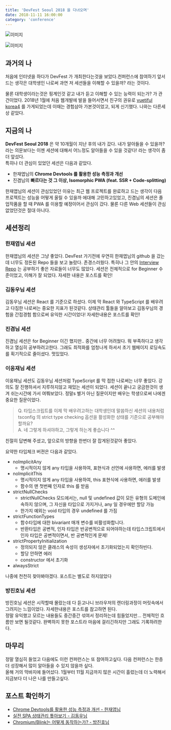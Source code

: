 ```yaml
---
title: 'DevFest Seoul 2018 을 다녀오며'
date: 2018-11-11 16:00:00
category: 'conference'
---
```


![이미지](https://t1.daumcdn.net/cfile/tistory/99B5C24D5BE7E4DD3B)

![이미지](https://t1.daumcdn.net/cfile/tistory/99DD474D5BE7E4DF31)

## 과거의 나

처음에 인터넷을 하다가 DevFest 가 개최한다는것을 보았다.컨퍼런스에 참여하기 앞서 드는 생각은 대학생인 나로써 과연 저 세션들을 이해할 수 있을까? 라는 것이다.  

물론 대학생이라는것은 핑계인것 같고 내가 듣고 이해할 수 있는 능력이 되는가? 가 관건이었다. 2018년 1월에 처음 웹개발에 발을 들어서면서 친구의 권유로 [vuetiful korea4](https://heecheolman.github.io/#/what/posts/1) 를 가게되었는데 이때는 경험삼아 가본것이었고, 되게 신기했다. 나와는 다른세상 같았다.

## 지금의 나
**DevFest Seoul 2018** 은 약 10개월이 지난 후의 내가 갔다. 내가 알아들을 수 있을까? 라는 의문보다는 이젠 세션에 대해서 어느정도 알아들을 수 있을 것같다! 라는 생각이 좀 더 앞섰다.  
특히나 더 관심이 있었던 세션은 다음과 같았다.

* 한재엽님의 **Chrome Devtools 를 활용한 성능 측정과 개선**
* 진겸님의 **빠르다는 것 그 이상, Isomorphic PWA (feat. SSR + Code-splitting)**  

한재엽님의 세션이 관심있었던 이유는 최근 웹 프로젝트를 완료하고 드는 생각이 다음 프로젝트는 성능을 어떻게 올릴 수 있을까 에대해 고민하고있었고, 진겸님의 세션은 졸업작품을 할 때 PWA 를 이용할 예정이어서 관심이 갔다. 물론 다른 Web 세션들이 관심없었던것은 절대 아니다.


## 세션정리

### 한재엽님 세션

한재엽님의 세션은 그냥 좋았다. DevFest 가기전에 우연히 한재엽님의 github 을 갔는데 너무도 정돈된 Repo 들을 보고 놀랐다. 존경스러웠다. 특히나 그 안의 [Interview Repo](https://github.com/JaeYeopHan/Interview_Question_for_Beginner) 는 공부하기 좋은 자료들이 너무도 많았다. 세션은 전체적으로 for Beginner 수준이었고, 이해가 잘 되었다. 자세한 내용은 포스트를 확인!

### 김동우님 세션

김동우님 세션은 React 를 기준으로 하셨다. 이제 막 React 와 TypeScript 를 배우려고 다짐한 나로써는 중요한 지표가 된것같다. 상태관리 툴들을 알아보고 김동우님의 경험을 간접경험 함으로써 유익한 시간이었다! 자세한내용은 포스트를 확인!

### 진겸님 세션

진겸님 세션은 for Beginner 이긴 했지만.. 중간에 너무 어려웠다. 뭐 부족하다고 생각하고 열심히 공부하려고한다. 그래도 최적화를 엄청나게 하셔서 초기 웹페이지 로딩속도를 획기적으로 줄이셨다. 멋있었다.

### 이웅재님 세션

이웅재님 세션도 김동우님 세션처럼 TypeScript 를 막 접한 나로써는 너무 좋았다. 강의도 잘 진행하셔서 지루하지않고 재밌는 세션이 되었다. 세션이 끝나고 궁금한것이 생겨 쉬는시간에 가서 여쭤보았다. 정말s 별거 아닌 질문이지만 배우는 학생으로써 나에겐 중요한 질문이었다.

> Q. 타입스크립트를 이제 막 배우려고하는 대학생인데 말씀하신 세션의 내용처럼 tsconfig 의 strict type checking 옵션을 활성화한 상태를 기준으로 공부해야할까요?  
A. 네 그렇게 하셔야하고, 그렇게 하는게 좋습니다 ^^

친절히 답변해 주셨고, 앞으로의 방향을 한번더 잘 잡게된것같아 좋았다.

요약한 타입체크 버젼은 다음과 같았다.
- noImplicitAny
  - 명시적이지 않게 any 타입을 사용하여, 표현식과 선언에 사용하면, 에러를 발생
- noImplicitThis
  - 명시적이지 않게 any 타입을 사용하여, this 표현식에 사용하면, 에러를 발생
  - 함수의 맨 첫번째 인자로 this 를 받음
- strictNullChecks
  - strictNullChecks 모드에서는, null 및 undefined 값이 모든 유형의 도메인에 속하지 않으며, 그 자신을 타입으로 가지거나, any 일 경우에만 할당 가능
  - 한가지 예외는 void 타입의 경우 undefined 를 가짐
- strictFunctionTypes
  - 함수타입에 대한 bivariant 매개 변수를 비활성화합니다.
  - 반환타입은 공변적, 인자 타입은 반공변적으로 되어야하는데 타입스크립트에서 인자 타입은 공변적이면서, 반 공변적인게 문제!
- strictPropertyInitialization
  - 정의되지 않은 클래스의 속성이 생성자에서 초기화되었는지 확인하빈다.
  - 할당 안하면 에러
  - constructor 에서 초기화
- alwaysStrict

나중에 천천히 찾아봐야겠다. 포스트는 별도로 하지않았다

### 방진호님 세션
방진호님 세션은 시작할때 몰랐는데 다 듣고나니 브라우저의 렌더링과정이 머릿속에서 그려지는 느낌이었다. 자세한내용은 포스트를 참고하면 된다.   
정말 유익했고 모르는 내용들도 중간중간 섞여서 정리하는데 힘들었지만... 전체적인 흐름만 보면 될것같다. 완벽하지 못한 포스트라 마음에 걸리긴하지만 그래도 기록하려한다.



## 마무리
정말 열심히 들었고 다음에도 이런 컨퍼런스는 또 참여하고싶다. 다음 컨퍼런스는 한층 더 성장해서 많이 알아들을 수 있지 않을까 싶다.  
올해 거의 막바지에 들어섰다. 1월부터 11월 지금까지 많은 시간이 흘렀는데 더 노력해서 지금보다 더 나은 나를 만들고싶다.


## 포스트 확인하기
* [Chrome Devtools를 활용한 성능 측정과 개선 - 한재엽님](https://heecheolman.heecheolman.now.sh/conference/DevFest01)
* [실전 SPA 상태관리 톺아보기 - 김동우님](https://heecheolman.heecheolman.now.sh/conference/DevFest02)
* [Chromium/Blink는 어떻게 동작하는가? - 방진호님](https://heecheolman.heecheolman.now.sh/conference/DevFest03)
